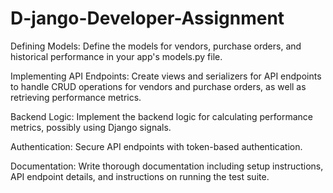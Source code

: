 # D-jango-Developer-Assignment
Defining Models: Define the models for vendors, purchase orders, and historical performance in your app's models.py file.

Implementing API Endpoints: Create views and serializers for API endpoints to handle CRUD operations for vendors and purchase orders, as well as retrieving performance metrics.

Backend Logic: Implement the backend logic for calculating performance metrics, possibly using Django signals.

Authentication: Secure API endpoints with token-based authentication.

Documentation: Write thorough documentation including setup instructions, API endpoint details, and instructions on running the test suite.
